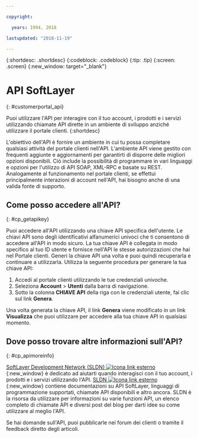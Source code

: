 ```yaml
---

copyright:

  years: 1994, 2018

lastupdated: "2018-11-19"

---
```


{:shortdesc: .shortdesc}
{:codeblock: .codeblock}
{:tip: .tip}
{:screen: .screen}
{:new_window: target="_blank"}


# API SoftLayer
{: #customerportal_api}

Puoi utilizzare l'API per interagire con il tuo account, i prodotti e i servizi utilizzando chiamate API dirette in un ambiente di sviluppo anziché utilizzare il portale clienti.
{:shortdesc}

L'obiettivo dell'API è fornire un ambiente in cui tu possa completare qualsiasi attività del portale clienti nell'API. L'ambiente API viene gestito con frequenti aggiunte e aggiornamenti per garantirti di disporre delle migliori opzioni disponibili. Ciò include la possibilità di programmare in vari linguaggi e opzioni per l'utilizzo di API SOAP, XML-RPC e basate su REST. Analogamente al funzionamento nel portale clienti, se effettui principalmente interazioni di account nell'API, hai bisogno anche di una valida fonte di supporto.

## Come posso accedere all'API?
{: #cp_getapikey}

Puoi accedere all'API utilizzando una chiave API specifica dell'utente. Le chiavi API sono degli identificativi alfanumerici univoci che ti consentono di accedere all'API in modo sicuro. La tua chiave API è collegata in modo specifico al tuo ID utente e fornisce nell'API le stesse autorizzazioni che hai nel Portale clienti. Generi la chiave API una volta e puoi quindi recuperarla e continuare a utilizzarla. Utilizza la seguente procedura per generare la tua chiave API:

1. Accedi al portale clienti utilizzando le tue credenziali univoche.
2. Seleziona **Account** > **Utenti** dalla barra di navigazione.
3. Sotto la colonna **CHIAVE API** della riga con le credenziali utente, fai clic sul link **Genera**.

Una volta generata la chiave API, il link **Genera** viene modificato in un link **Visualizza** che puoi utilizzare per accedere alla tua chiave API in qualsiasi momento.

## Dove posso trovare altre informazioni sull'API?
{: #cp_apimoreinfo}

[SoftLayer Development Network (SLDN) ![Icona link esterno](../icons/launch-glyph.svg)](http://sldn.softlayer.com/){:new_window} è dedicato ad aiutarti quando interagisci con il tuo account, i prodotti e i servizi utilizzando l'API. [SLDN ![Icona link esterno](../icons/launch-glyph.svg)](http://sldn.softlayer.com/){:new_window} contiene documentazioni su API SoftLayer, linguaggi di programmazione supportati, chiamate API disponibili e altro ancora. SLDN è la risorsa da utilizzare per informazioni su varie funzioni API, un elenco completo di chiamate API e diversi post del blog per darti idee su come utilizzare al meglio l'API.


Se hai domande sull'API, puoi pubblicarle nei forum dei clienti o tramite il feedback diretto degli articoli.
